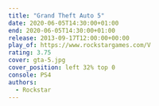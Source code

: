 ```yaml
---
title: "Grand Theft Auto 5"
date: 2020-06-05T14:30:00+01:00
end: 2020-06-05T14:30:00+01:00
release: 2013-09-17T12:00:00+00:00
play_of: https://www.rockstargames.com/V
rating: 3.75
cover: gta-5.jpg
cover_position: left 32% top 0
console: PS4
authors:
  - Rockstar
---
```

